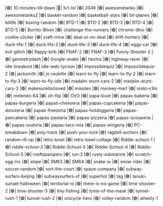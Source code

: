 |🟢| 10-minutes-till-dawn
|🔴| 1v1-lol
|🟢| 2048
|🟢| awesometanks
|🟢| awesometanks2
|🟢| basket-random
|🟢| basketball-stars
|🟢| bit-planes
|🟢| bitlife
|🟢| boxing-random
|🟢| BTD-1
|🟢| BTD-2
|🟢| BTD-3
|🟢| BTD-4
|🟢| BTD-5
|🟢| Burrito-Bison
|🟢| challenge-the-runners
|🟢| chrome-dino
|🟢| cookie-clicker
|🟢| craft-mine
|🟢| deal-or-no-deal
|🟢| drift-hunters
|🟢| duck-life-1
|🟢| duck-life-2
|🟢| duck-life-3
|🟢| duck-life-4
|🟢| eggy-car
|🟢| evil-glitch
|🟢| flappy-birb
|🟢| FNAF-2
|🟢| FNAF-3
|🟢| Funny-Shooter-2
|🟢| geometrydash
|🟢| Google-snake
|🟢| hextris
|🟢| highway-racer
|🟢| idle-breakout
|🟢| idle-web-tycoon
|🟢| impossiblequiz
|🟢| impossiblequiz-2
|🟢| jacksmith
|🟢| js-roulette
|🟢| learn-to-fly
|🟢| learn-to-fly-2
|🟢| learn-to-fly-3
|🟢| learn-to-fly-idle
|🟢| madalin-stunt-cars-2
|🟢| madalin-stunt-cars-3
|🟢| makesureitsclosed
|🟢| missiles
|🟢| monkey-mart
|🟢| moto-x3m
|🟢| nintendo-64
|🟢| oh-flip
|🟢| OVO
|🟢| papa-louie
|🟢| papas-bakeria
|🟢| papas-burgeria
|🟢| papas-cheeseria
|🟢| papas-cupcakeria
|🟢| papas-donuteria
|🟢| papas-freezeria
|🟢| papas-hotdoggeria
|🟢| papas-pancakeria
|🟢| papas-pastaria
|🟢| papas-pizzeria
|🟢| papas-scooperia
|🟢| papas-sushiria
|🟢| papas-taco-mia
|🟢| papas-wingeria
|🟢| PC-breakdown
|🟢| poly-track
|🟢| push-your-luck
|🟢| ragdoll-archers
|🟢| random-r6-op
|🟢| retro-bowl
|🟢| retro-bowl-collage
|🟢| Riddle-school-1
|🟢| riddle-school-2
|🟢| Riddle-School-3
|🟢| Riddle-School-4
|🟢| Riddle-School-5
|🟢| rooftopsnipers
|🟢| run-2
|🟢| rusty-submarine
|🟢| scratch-egg-inc
|🟢| slope
|🟢| SM63
|🟢| SM64
|🟢| snake-io
|🟢| snow-rider
|🟢| soccer-random
|🟢| sort-the-court
|🟢| space-company
|🟢| subway-surfers-beijing
|🟢| subwaysurfers-sf
|🟢| superhot
|🟢| tag
|🟢| tanuki-sunset-halloween
|🟢| territorial-io
|🟢| there-is-no-game
|🟢| time-shooter-2
|🟢| time-shooter-3
|🟢| tiny-fishing
|🟢| tomb-of-the-mask
|🟢| tunnel-rush-1
|🟢| tunnel-rush-2
|🟢| unicycle-hero
|🟢| volley-random
|🟢| wheely-1
